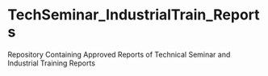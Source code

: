 # TechSeminar_IndustrialTrain_Reports
Repository Containing Approved Reports of Technical Seminar and Industrial Training Reports
